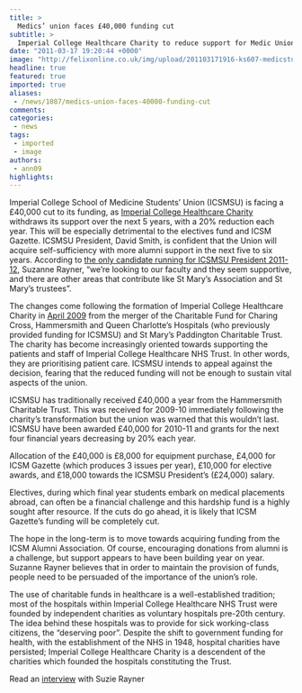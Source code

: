 ```yaml
---
title: >
  Medics’ union faces £40,000 funding cut
subtitle: >
  Imperial College Healthcare Charity to reduce support for Medic Union
date: "2011-03-17 19:20:44 +0000"
image: "http://felixonline.co.uk/img/upload/201103171916-ks607-medicstu.jpg"
headline: true
featured: true
imported: true
aliases:
 - /news/1087/medics-union-faces-40000-funding-cut
comments:
categories:
 - news
tags:
 - imported
 - image
authors:
 - ann09
highlights:
---
```


Imperial College School of Medicine Students’ Union (ICSMSU) is facing a £40,000 cut to its funding, as [Imperial College Healthcare Charity](http://www.imperial.nhs.uk/imperialcharity) withdraws its support over the next 5 years, with a 20% reduction each year. This will be especially detrimental to the electives fund and ICSM Gazette. ICSMSU President, David Smith, is confident that the Union will acquire self-sufficiency with more alumni support in the next five to six years. According to [the only candidate running for ICSMSU President 2011-12](http://felixonline.co.uk/news/1088/the-next-medic-president/), Suzanne Rayner, “we’re looking to our faculty and they seem supportive, and there are other areas that contribute like St Mary’s Association and St Mary’s trustees”.

The changes come following the formation of Imperial College Healthcare Charity in [April 2009](http://www.imperial.nhs.uk/imperialcharity/history/index.htm) from the merger of the Charitable Fund for Charing Cross, Hammersmith and Queen Charlotte’s Hospitals (who previously provided funding for ICSMSU) and St Mary’s Paddington Charitable Trust. The charity has become increasingly oriented towards supporting the patients and staff of Imperial College Healthcare NHS Trust. In other words, they are prioritising patient care. ICSMSU intends to appeal against the decision, fearing that the reduced funding will not be enough to sustain vital aspects of the union.

ICSMSU has traditionally received £40,000 a year from the Hammersmith Charitable Trust. This was received for 2009-10 immediately following the charity’s transformation but the union was warned that this wouldn’t last. ICSMSU have been awarded £40,000 for 2010-11 and grants for the next four financial years decreasing by 20% each year.

Allocation of the £40,000 is £8,000 for equipment purchase, £4,000 for ICSM Gazette (which produces 3 issues per year), £10,000 for elective awards, and £18,000 towards the ICSMSU President’s (£24,000) salary.

Electives, during which final year students embark on medical placements abroad, can often be a financial challenge and this hardship fund is a highly sought after resource. If the cuts do go ahead, it is likely that ICSM Gazette’s funding will be completely cut.

The hope in the long-term is to move towards acquiring funding from the ICSM Alumni Association. Of course, encouraging donations from alumni is a challenge, but support appears to have been building year on year. Suzanne Rayner believes that in order to maintain the provision of funds, people need to be persuaded of the importance of the union’s role.

The use of charitable funds in healthcare is a well-established tradition; most of the hospitals within Imperial College Healthcare NHS Trust were founded by independent charities as voluntary hospitals pre-20th century. The idea behind these hospitals was to provide for sick working-class citizens, the “deserving poor”. Despite the shift to government funding for health, with the establishment of the NHS in 1948, hospital charities have persisted; Imperial College Healthcare Charity is a descendent of the charities which founded the hospitals constituting the Trust.

Read an [interview](http://www.felixonline.co.uk/?article=1088) with Suzie Rayner
